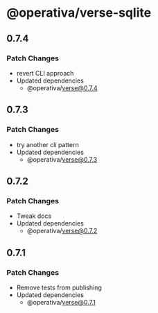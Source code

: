 # @operativa/verse-sqlite

## 0.7.4

### Patch Changes

- revert CLI approach
- Updated dependencies
  - @operativa/verse@0.7.4

## 0.7.3

### Patch Changes

- try another cli pattern
- Updated dependencies
  - @operativa/verse@0.7.3

## 0.7.2

### Patch Changes

- Tweak docs
- Updated dependencies
  - @operativa/verse@0.7.2

## 0.7.1

### Patch Changes

- Remove tests from publishing
- Updated dependencies
  - @operativa/verse@0.7.1
